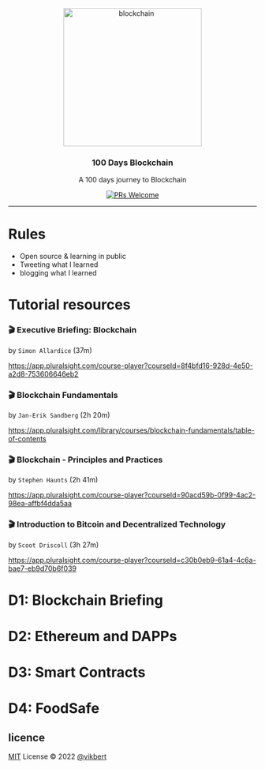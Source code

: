 <div align="center">
  <img src="https://cdn-icons-png.flaticon.com/512/1349/1349937.png" width="280px" alt="blockchain" />
  <h3>100 Days Blockchain</h3>
  <p>A 100 days journey to Blockchain</p>

  <p>
    <a href="#">
      <img src="https://img.shields.io/badge/PRs-Welcome-brightgreen.svg?style=flat-square" alt="PRs Welcome">
    </a>
  </p>
</div>

---

# Rules
- Open source & learning in public
- Tweeting what I learned
- blogging what I learned


# Tutorial resources
### 🎬 Executive Briefing: Blockchain
by `Simon Allardice` (37m)

https://app.pluralsight.com/course-player?courseId=8f4bfd16-928d-4e50-a2d8-753606646eb2

### 🎬 Blockchain Fundamentals
by `Jan-Erik Sandberg` (2h 20m)

https://app.pluralsight.com/library/courses/blockchain-fundamentals/table-of-contents


### 🎬 Blockchain - Principles and Practices
by `Stephen Haunts` (2h 41m)

https://app.pluralsight.com/course-player?courseId=90acd59b-0f99-4ac2-98ea-affbf4dda5aa


### 🎬  Introduction to Bitcoin and Decentralized Technology
by `Scoot Driscoll` (3h 27m)

https://app.pluralsight.com/course-player?courseId=c30b0eb9-61a4-4c6a-bae7-eb9d70b6f039

# D1: Blockchain Briefing

# D2: Ethereum and DAPPs

# D3: Smart Contracts

# D4: FoodSafe

## licence

[MIT](./LICENSE) License © 2022 [@vikbert](https://vikbert.github.io/)